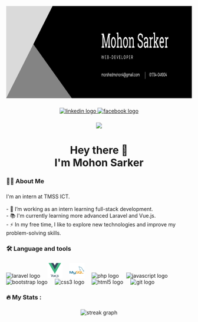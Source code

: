 <div align="center">
  <img height="250" src="https://github.com/mohonsarker40/mohonsarker40/blob/main/cover.png"  />
</div>

###

<div align="center">
  <a href="https://www.linkedin.com/in/mohon-sarker4/" target="_blank">
    <img src="https://img.shields.io/static/v1?message=LinkedIn&logo=linkedin&label=&color=0077B5&logoColor=white&labelColor=&style=for-the-badge" height="25" alt="linkedin logo" />
  </a>
  <a href="https://www.facebook.com/mhn.sarker/" target="_blank">
    <img src="https://img.shields.io/static/v1?message=Facebook&logo=facebook&label=&color=1877F2&logoColor=white&labelColor=&style=for-the-badge" height="25" alt="facebook logo" />
  </a>
</div>

###

<div align="center">
  <img src="https://visitor-badge.laobi.icu/badge?page_id=mohonsarker.mohonsarker"  />
</div>

###

<h1 align="center">Hey there 👋 <br> I'm Mohon Sarker</h1>

###

<h3 align="left">👩‍💻  About Me</h3>

###

<p align="left">I'm an intern at TMSS ICT.<br><br>- 🔭 I’m working as an intern learning full-stack development.<br>- 📚 I'm currently learning more advanced Laravel and Vue.js.<br>- ⚡ In my free time, I like to explore new technologies and improve my problem-solving skills.</p>

###

<h3 align="left">🛠 Language and tools</h3>

###

<div align="left">
  <img src="https://cdn.jsdelivr.net/gh/devicons/devicon/icons/laravel/laravel-original.svg" height="40" alt="laravel logo" />
  <img width="12" />
  <img src="https://raw.githubusercontent.com/devicons/devicon/master/icons/vuejs/vuejs-original-wordmark.svg" height="40" alt="vuejs logo" />
  <img width="12" />
  <img src="https://raw.githubusercontent.com/devicons/devicon/master/icons/mysql/mysql-original-wordmark.svg" height="40" alt="mysql logo" />
  <img width="12" />
  <img src="https://cdn.jsdelivr.net/gh/devicons/devicon/icons/php/php-original.svg" height="40" alt="php logo" />
  <img width="12" />
  <img src="https://cdn.jsdelivr.net/gh/devicons/devicon/icons/javascript/javascript-original.svg" height="40" alt="javascript logo" />
  <img width="12" />
  <img src="https://cdn.jsdelivr.net/gh/devicons/devicon/icons/bootstrap/bootstrap-original.svg" height="40" alt="bootstrap logo" />
  <img width="12" />
  <img src="https://cdn.jsdelivr.net/gh/devicons/devicon/icons/css3/css3-original.svg" height="40" alt="css3 logo" />
  <img width="12" />
  <img src="https://cdn.jsdelivr.net/gh/devicons/devicon/icons/html5/html5-original.svg" height="40" alt="html5 logo" />
  <img width="12" />
  <img src="https://cdn.jsdelivr.net/gh/devicons/devicon/icons/git/git-original.svg" height="40" alt="git logo" />
</div>

###

<h3 align="left">🔥   My Stats :</h3>

###

<div align="center">
  <img src="https://streak-stats.demolab.com?user=mohonsarker40&locale=en&mode=daily&theme=dark&hide_border=false&border_radius=5" height="220" alt="streak graph" />
</div>
